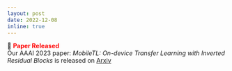 ```yaml
---
layout: post
date: 2022-12-08
inline: true
---
```

:page_with_curl: **<span style="color:red">Paper Released</span>** <br/>
Our AAAI 2023 paper: *MobileTL: On-device Transfer Learning with Inverted Residual Blocks* is released on [Arxiv](https://arxiv.org/abs/2212.03246)
